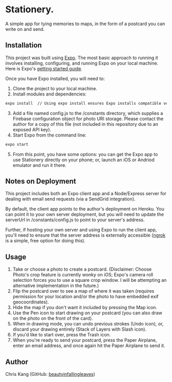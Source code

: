 # Stationery.

A simple app for tying memories to maps, in the form of a postcard you can write on and send.

## Installation

This project was built using [Expo](https://expo.io/). The most basic approach to running it involves installing, configuring, and running Expo on your local machine. Here is Expo's [getting started guide](https://expo.io/learn).

Once you have Expo installed, you will need to:

1. Clone the project to your local machine.
2. Install modules and dependencies:
```bash
expo install  // Using expo install ensures Expo installs compatible versions of dependencies
```
3. Add a file named config.js to the /constants directory, which supplies a Firebase configuration object for photo URI storage. Please contact the author for a copy of this file (not included in this repository due to an exposed API key).
4. Start Expo from the command line:
```bash
expo start
```
5. From this point, you have some options: you can get the Expo app to use Stationery directly on your phone; or, launch an iOS or Andriod emulator and run it there.

## Notes on Deployment

This project includes both an Expo client app and a Node/Express server for dealing with email send requests (via a SendGrid integration).

By default, the client app points to the author's deployment on Heroku. You can point it to your own server deployment, but you will need to update the serverUrl in /constants/config.js to point to your server's address.

Further, if hosting your own server and using Expo to run the client app, you'll need to ensure that the server address is externally accessible ([ngrok](https://ngrok.com/) is a simple, free option for doing this).

## Usage

1. Take or choose a photo to create a postcard. (Disclaimer: Choose Photo's crop feature is currently wonky on iOS; Expo's camera roll selection forces you to use a square crop window. I will be attempting an alternative implementation in the future.)
2. Flip the postcard over to see a map of where it was taken (requires permission for your location and/or the photo to have embedded exif geocoordinates).
3. Hide the map if you don't want it included by pressing the Map icon.
4. Use the Pen icon to start drawing on your postcard (you can also draw on the photo on the front of the card).
5. When in drawing mode, you can undo previous strokes (Undo icon), or, discard your drawing entirely (Stack of Layers with Slash icon).
6. If you'd like to start over, press the Trash icon.
7. When you're ready to send your postcard, press the Paper Airplane, enter an email address, and once again hit the Paper Airplane to send it.

## Author

Chris Kang (GitHub: [beautyinfallingleaves](https://github.com/beautyinfallingleaves))

